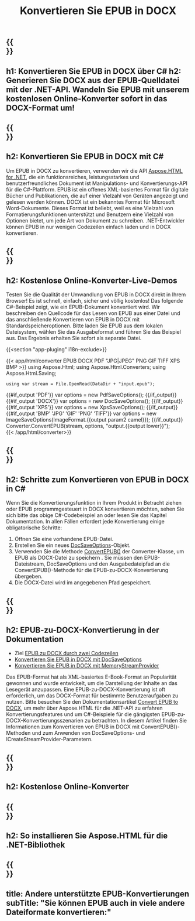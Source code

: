 ﻿---
translation: true
template: /templates/_template-conversion-child.md
title: Konvertieren Sie EPUB in DOCX
description: Beispielcode für die Umwandlung von EPUB in DOCX C#. Verwenden Sie einfach die Konverter-API innerhalb von ASP.NET oder einer beliebigen .NET-Anwendung. Probieren Sie den Online-EPUB-zu-DOCX-Konverter kostenlos aus!
url: /net/conversion/epub-to-docx/
family: html
platformtag: net
feature: conversion
informat: EPUB
outformat: DOCX
otherformats: PDF DOCX XPS GIF JPEG PNG TIFF BMP
---

{{<section banner>}}
---
h1: Konvertieren Sie EPUB in DOCX über C#
h2: Generieren Sie DOCX aus der EPUB-Quelldatei mit der .NET-API. Wandeln Sie EPUB mit unserem kostenlosen Online-Konverter sofort in das DOCX-Format um!
---

{{<section overview>}}
---
h2: Konvertieren Sie EPUB in DOCX mit C#
---

Um EPUB in DOCX zu konvertieren, verwenden wir die API [Aspose.HTML for .NET](https://products.aspose.com/html/net/), die ein funktionsreiches, leistungsstarkes und benutzerfreundliches Dokument ist Manipulations- und Konvertierungs-API für die C#-Plattform. EPUB ist ein offenes XML-basiertes Format für digitale Bücher und Publikationen, die auf einer Vielzahl von Geräten angezeigt und gelesen werden können. DOCX ist ein bekanntes Format für Microsoft Word-Dokumente. Dieses Format ist beliebt, weil es eine Vielzahl von Formatierungsfunktionen unterstützt und Benutzern eine Vielzahl von Optionen bietet, um jede Art von Dokument zu schreiben. .NET-Entwickler können EPUB in nur wenigen Codezeilen einfach laden und in DOCX konvertieren.

{{<section demos>}}
---
h2: Kostenlose Online-Konverter-Live-Demos
---

Testen Sie die Qualität der Umwandlung von EPUB in DOCX direkt in Ihrem Browser! Es ist schnell, einfach, sicher und völlig kostenlos! Das folgende C#-Beispiel zeigt, wie ein EPUB-Dokument konvertiert wird. Wir beschreiben den Quellcode für das Lesen von EPUB aus einer Datei und das anschließende Konvertieren von EPUB in DOCX mit Standardspeicheroptionen. Bitte laden Sie EPUB aus dem lokalen Dateisystem, wählen Sie das Ausgabeformat und führen Sie das Beispiel aus. Das Ergebnis erhalten Sie sofort als separate Datei.

{{<section "app-pluging" i18n-exclude>}}

{{< app/html/converter EPUB DOCX PDF "JPG|JPEG" PNG GIF TIFF XPS BMP >}}
using Aspose.Html;
using Aspose.Html.Converters;
using Aspose.Html.Saving;

    using var stream = File.OpenRead(DataDir + "input.epub");
{{#if_output 'PDF'}}
    var options = new PdfSaveOptions();
{{/if_output}}
{{#if_output 'DOCX'}}
    var options = new DocSaveOptions();
{{/if_output}}
{{#if_output 'XPS'}}
    var options = new XpsSaveOptions();
{{/if_output}}
{{#if_output 'BMP' 'JPG' 'GIF' 'PNG' 'TIFF'}}
    var options = new ImageSaveOptions(ImageFormat.{{output param2 camel}});
{{/if_output}}
    Converter.ConvertEPUB(stream, options, "output.{{output lower}}");   
{{< /app/html/converter>}}


{{<section steps>}}
---
h2: Schritte zum Konvertieren von EPUB in DOCX in C#
---

Wenn Sie die Konvertierungsfunktion in Ihrem Produkt in Betracht ziehen oder EPUB programmgesteuert in DOCX konvertieren möchten, sehen Sie sich bitte das obige C#-Codebeispiel an oder lesen Sie das Kapitel Dokumentation. In allen Fällen erfordert jede Konvertierung einige obligatorische Schritte:
1. Öffnen Sie eine vorhandene EPUB-Datei.
1. Erstellen Sie ein neues [DocSaveOptions](https://reference.aspose.com/html/net/aspose.html.saving/docsaveoptions)-Objekt.
1. Verwenden Sie die Methode [ConvertEPUB()](https://reference.aspose.com/html/net/aspose.html.converters.converter/convertepub/methods/27) der Converter-Klasse, um EPUB als DOCX-Datei zu speichern . Sie müssen den EPUB-Dateistream, DocSaveOptions und den Ausgabedateipfad an die ConvertEPUB()-Methode für die EPUB-zu-DOCX-Konvertierung übergeben.
1. Die DOCX-Datei wird im angegebenen Pfad gespeichert.




{{<section documentation>}}
---
h2: EPUB-zu-DOCX-Konvertierung in der Dokumentation
---

  - Ziel <a href="https://docs.aspose.com/html/net/converting-between-formats/epub-to-docx/#epub-to-docx-by-two-lines-of-code" target="_blank">EPUB zu DOCX durch zwei Codezeilen</a>
  - <a href="https://docs.aspose.com/html/net/converting-between-formats/epub-to-docx/#convert-epub-to-docx-using-docsaveoptions" target="_blank" >Konvertieren Sie EPUB in DOCX mit DocSaveOptions</a>
  - <a href="https://docs.aspose.com/html/net/converting-between-formats/epub-to-docx/#output-stream-providers" target="_blank">Konvertieren Sie EPUB in DOCX mit MemoryStreamProvider</a>

Das EPUB-Format hat als XML-basiertes E-Book-Format an Popularität gewonnen und wurde entwickelt, um die Darstellung der Inhalte an das Lesegerät anzupassen. Eine EPUB-zu-DOCX-Konvertierung ist oft erforderlich, um das DOCX-Format für bestimmte Benutzeraufgaben zu nutzen. Bitte besuchen Sie den Dokumentationsartikel [Convert EPUB to DOCX](https://docs.aspose.com/html/net/converting-between-formats/epub-to-docx/), um mehr über Aspose.HTML für die .NET-API zu erfahren Konvertierungsfeatures und um C#-Beispiele für die gängigsten EPUB-zu-DOCX-Konvertierungsszenarien zu betrachten. In diesem Artikel finden Sie Informationen zum Konvertieren von EPUB in DOCX mit ConvertEPUB()-Methoden und zum Anwenden von DocSaveOptions- und ICreateStreamProvider-Parametern.

{{<section online-converters>}}
---
h2: Kostenlose Online-Konverter
---

{{<section get-started>}}
---
h2: So installieren Sie Aspose.HTML für die .NET-Bibliothek
---

{{<section other-conversions>}}
---
title: Andere unterstützte EPUB-Konvertierungen
subTitle: "Sie können EPUB auch in viele andere Dateiformate konvertieren:"
---